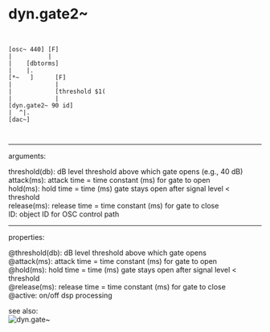 # dyn.gate2~

```


[osc~ 440] [F]
|          |
|    [dbtorms]
|    |.
[*~   ]      [F]
|            |
|            [threshold $1(
|            |
[dyn.gate2~ 90 id]
|  ^|.
[dac~]

            
```
---
arguments:

threshold(db): dB
            level threshold above which gate opens (e.g., 40 dB)<br>
attack(ms): 
            attack time = time constant (ms) for gate to open<br>
hold(ms): hold
            time = time (ms) gate stays open after signal level &lt; threshold<br>
release(ms): 
            release time = time constant (ms) for gate to close<br>
ID: object ID for OSC control path<br>

---
properties:

@threshold(db): dB level threshold above which gate opens<br>
@attack(ms): attack time = time constant (ms) for gate to open<br>
@hold(ms): hold time = time (ms) gate stays open after signal level &lt;
            threshold<br>
@release(ms): release time = time constant (ms) for gate to close<br>
@active: on/off dsp
            processing<br>

see also:<br>
![dyn.gate~]("img/object_dyn.gate~.png")
